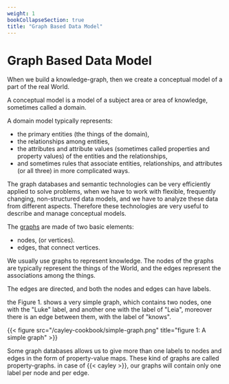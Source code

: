 ```yaml
---
weight: 1
bookCollapseSection: true
title: "Graph Based Data Model"
---
```


# Graph Based Data Model

When we build a knowledge-graph, then we create a conceptual model of a part of the real World.

A conceptual model is a model of a subject area or area of knowledge, sometimes called a domain.

A domain model typically represents:
- the primary entities (the things of the domain),
- the relationships among entities,
- the attributes and attribute values (sometimes called properties and property values) of the entities and the relationships,
- and sometimes rules that associate entities, relationships, and attributes (or all three) in more complicated ways.

The graph databases and semantic technologies can be very efficiently applied to solve problems, when we have to work with flexible, frequently changing, non-structured data models, and we have to analyze these data from different aspects. Therefore these technologies are very useful to describe and manage conceptual models.

The [graphs](https://hu.wikipedia.org/wiki/Gr%C3%A1f) are made of two basic elements:
- nodes, (or vertices).
- edges, that connect vertices.

We usually use graphs to represent knowledge. The nodes of the graphs are typically represent the things of the World, and the edges represent the associations among the things.

The edges are directed, and both the nodes and edges can have labels.

the Figure 1. shows a very simple graph, which contains two nodes, one with the "Luke" label, and another one with the label of "Leia", moreover there is an edge between them, with the label of "knows".

{{< figure src="/cayley-cookbook/simple-graph.png" title="figure 1: A simple graph" >}}

Some graph databases allows us to give more than one labels to nodes and edges in the form of property-value maps. These kind of graphs are called property-graphs. in case of {{< cayley >}}, our graphs will contain only one label per node and per edge.
